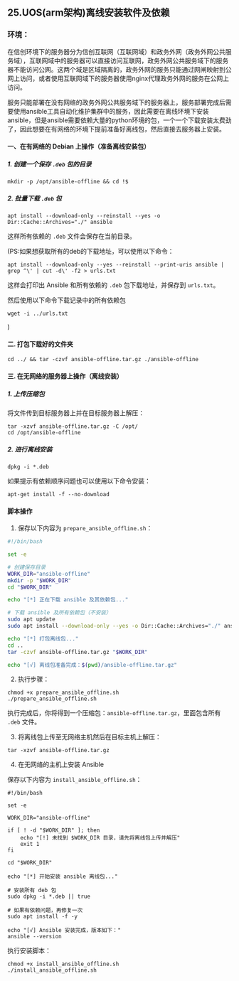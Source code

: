 ## 25.UOS(arm架构)离线安装软件及依赖

### 环境：

在信创环境下的服务器分为信创互联网（互联网域）和政务外网（政务外网公共服务域），互联网域中的服务器可以直接访问互联网，政务外网公共服务域下的服务器不能访问公网。这两个域是区域隔离的，政务外网的服务只能通过网闸映射到公网上访问，或者使用互联网域下的服务器使用nginx代理政务外网的服务在公网上访问。

服务只能部署在没有网络的政务外网公共服务域下的服务器上，服务部署完成后需要使用ansible工具自动化维护集群中的服务，因此需要在离线环境下安装ansible，但是ansible需要依赖大量的python环境的包，一个一个下载安装太费劲了，因此想要在有网络的环境下提前准备好离线包，然后直接去服务器上安装。

#### 一、在有网络的 Debian 上操作（准备离线安装包）

##### 1. 创建一个保存 `.deb` 包的目录

```shell
mkdir -p /opt/ansible-offline && cd !$
```

##### 2. 批量下载 `.deb` 包

```shell
apt install --download-only --reinstall --yes -o Dir::Cache::Archives="./" ansible
```

这样所有依赖的 `.deb` 文件会保存在当前目录。

(PS:如果想获取所有的deb的下载地址，可以使用以下命令：

```shell
apt install --download-only --yes --reinstall --print-uris ansible | grep ^\' | cut -d\' -f2 > urls.txt
```

这样会打印出 Ansible 和所有依赖的 `.deb` 包下载地址，并保存到 `urls.txt`。

然后使用以下命令下载记录中的所有依赖包

```shell
wget -i ../urls.txt
```

)

#### 二. 打包下载好的文件夹

```shell
cd ../ && tar -czvf ansible-offline.tar.gz ./ansible-offline
```

#### 三. 在无网络的服务器上操作（离线安装）

##### 1. 上传压缩包

将文件传到目标服务器上并在目标服务器上解压：

```shell
tar -xzvf ansible-offline.tar.gz -C /opt/
cd /opt/ansible-offline
```

##### 2. 进行离线安装

```shell
dpkg -i *.deb
```

如果提示有依赖顺序问题也可以使用以下命令安装：

```shell
apt-get install -f --no-download
```

#### 脚本操作

1. 保存以下内容为 `prepare_ansible_offline.sh`：

```bash
#!/bin/bash

set -e

# 创建保存目录
WORK_DIR="ansible-offline"
mkdir -p "$WORK_DIR"
cd "$WORK_DIR"

echo "[*] 正在下载 ansible 及其依赖包..."

# 下载 ansible 及所有依赖包（不安装）
sudo apt update
sudo apt install --download-only --yes -o Dir::Cache::Archives="./" ansible

echo "[*] 打包离线包..."
cd ..
tar -czvf ansible-offline.tar.gz "$WORK_DIR"

echo "[√] 离线包准备完成：$(pwd)/ansible-offline.tar.gz"
```

2. 执行步骤：

```shell
chmod +x prepare_ansible_offline.sh
./prepare_ansible_offline.sh
```

执行完成后，你将得到一个压缩包：`ansible-offline.tar.gz`，里面包含所有 `.deb` 文件。

3. 将离线包上传至无网络主机然后在目标主机上解压：

```shell
tar -xzvf ansible-offline.tar.gz
```

4. 在无网络的主机上安装 Ansible

保存以下内容为 `install_ansible_offline.sh`：

```shell
#!/bin/bash

set -e

WORK_DIR="ansible-offline"

if [ ! -d "$WORK_DIR" ]; then
    echo "[!] 未找到 $WORK_DIR 目录，请先将离线包上传并解压"
    exit 1
fi

cd "$WORK_DIR"

echo "[*] 开始安装 ansible 离线包..."

# 安装所有 deb 包
sudo dpkg -i *.deb || true

# 如果有依赖问题，再修复一次
sudo apt install -f -y

echo "[√] Ansible 安装完成，版本如下："
ansible --version
```

执行安装脚本：

```shell
chmod +x install_ansible_offline.sh
./install_ansible_offline.sh
```
